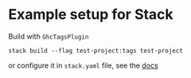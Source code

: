 # Example setup for Stack

Build with `GhcTagsPlugin`

```
stack build --flag test-project:tags test-project
```

or configure it in `stack.yaml` file, see the
[docs](https://docs.haskellstack.org/en/stable/nonstandard_project_init/#passing-flags-to-cabal)
